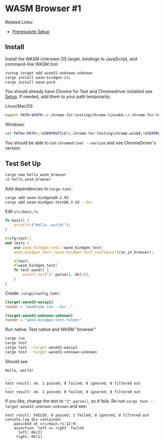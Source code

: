 # WASM Browser #1

Related Links:

* [Prerequisite Setup](setup.md)

## Install

Install the WASM Unknown OS target, bindings to JavaScript, and command-line WASM tool.

```bash
rustup target add wasm32-unknown-unknown
cargo install wasm-bindgen-cli
cargo install wasm-pack
```

You should already have Chrome for Test and Chromedriver installed see [Setup](./setup.md). If needed, add them to your path temporarily:

Linux/MacOS:

```bash
export PATH=$PATH:~/.chrome-for-testing/chrome-linux64:~/.chrome-for-testing/chromedriver-linux64
```

Windows:

```cmd
set PATH=%PATH%;%USERPROFILE%\.chrome-for-testing\chrome-win64;%USERPROFILE%\.chrome-for-testing\chromedriver-win64
```

You should be able to run `chromedriver --version` and see ChromeDriver's version.

## Test Set Up

```bash
cargo new hello_wasm_browser
cd hello_wasm_browser
```

Add dependencies to `Cargo.toml`:

```bash
cargo add wasm-bindgen@0.2.93
cargo add wasm-bindgen-test@0.3.43 --dev
```

Edit `src/main.rs`

```rust
fn main() {
    println!("Hello, world!");
}

#[cfg(test)]
mod tests {
    use wasm_bindgen_test::wasm_bindgen_test;
    wasm_bindgen_test::wasm_bindgen_test_configure!(run_in_browser);

    #[test]
    #[wasm_bindgen_test]
    fn test_wasm() {
        assert_eq!("1".parse(), Ok(1));
    }
}
```

Create `.cargo/config.toml`:

```toml
[target.wasm32-wasip1]
runner = "wasmtime run --dir ."

[target.wasm32-unknown-unknown]
runner = "wasm-bindgen-test-runner"
```

Run native. Test native and WASM "browser"

```bash
cargo run
cargo test
cargo test --target wasm32-wasip1
cargo test --target wasm32-unknown-unknown
```

Should see

```text
Hello, world!

...
test result: ok. 1 passed; 0 failed; 0 ignored; 0 filtered out
...
test result: ok. 1 passed; 0 failed; 0 ignored; 0 filtered out
```

If you like, change the test to `"2".parse()`, so it fails. Re-run `cargo test --target wasm32-unknown-unknown` and see:

```text
test result: FAILED. 0 passed; 1 failed; 0 ignored; 0 filtered out
console.log div contained:
    panicked at src/main.rs:12:9:
    assertion `left == right` failed
      left: Ok(2)
     right: Ok(1)
 ```

